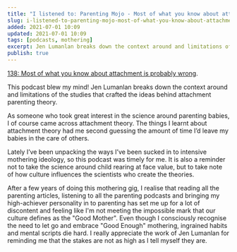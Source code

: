```yaml
---
title: "I listened to: Parenting Mojo - Most of what you know about attachment is probably wrong"
slug: i-listened-to-parenting-mojo-most-of-what-you-know-about-attachment-is-probably-wrong
added: 2021-07-01 10:09
updated: 2021-07-01 10:09
tags: [podcasts, mothering]
excerpt: Jen Lumanlan breaks down the context around and limitations of the studies that crafted the ideas behind attachment parenting theory.
publish: true
---
```


[138: Most of what you know about attachment is probably wrong](https://yourparentingmojo.com/captivate-podcast/attachmentresearch/).

This podcast blew my mind! Jen Lumanlan breaks down the context around and limitations of the studies that crafted the ideas behind attachment parenting theory. 

As someone who took great interest in the science around parenting babies, I of course came across attachment theory. The things I learnt about attachment theory had me second guessing the amount of time I’d leave my babies in the care of others. 

Lately I’ve been unpacking the ways I’ve been sucked in to intensive mothering ideology, so this podcast was timely for me. It is also a reminder not to take the science around child rearing at face value, but to take note of how culture influences the scientists who create the theories. 

After a few years of doing this mothering gig, I realise that reading all the parenting articles, listening to all the parenting podcasts and bringing my high-achiever personality in to parenting has set me up for a lot of discontent and feeling like I'm not meeting the impossible mark that our culture defines as the "Good Mother". Even though I consciously recognise the need to let go and embrace "Good Enough" mothering, ingrained habits and mental scripts die hard. I really appreciate the work of Jen Lumanlan for reminding me that the stakes are not as high as I tell myself they are.
